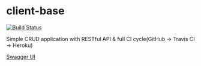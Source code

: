 # client-base
[![Build Status](https://travis-ci.org/sanekas/clientbase.svg?branch=master)](https://travis-ci.org/sanekas/clientbase)


Simple CRUD application with RESTful API & full CI cycle(GitHub -> Travis CI -> Heroku)

[Swagger UI](https://clientbase-sanekas.herokuapp.com/swagger-ui.html)
